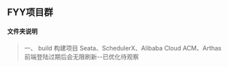 ## FYY项目群

#### 文件夹说明

> 一、 build 构建项目
> Seata、SchedulerX、Alibaba Cloud ACM、Arthas
> 前端登陆过期后会无限刷新--已优化待观察

